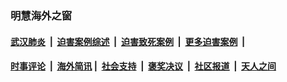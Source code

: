 
### 明慧海外之窗

####  [武汉肺炎](indexes/365.md?t=05230501) &nbsp;|&nbsp;  [迫害案例综述](indexes/328.md?t=05230501) &nbsp;|&nbsp; [迫害致死案例](indexes/277.md?t=05230501)  &nbsp;|&nbsp; [更多迫害案例](indexes/81.md?t=05230501)  &nbsp;|&nbsp; 
####  [时事评论](indexes/19.md?t=05230501) &nbsp;|&nbsp; [海外简讯](indexes/245.md?t=05230501)&nbsp;|&nbsp;  [社会支持](indexes/140.md?t=05230501) &nbsp;|&nbsp; [褒奖决议](indexes/282.md?t=05230501) &nbsp;|&nbsp; [社区报道](indexes/91.md?t=05230501)  &nbsp;|&nbsp; [天人之间](indexes/78.md?t=05230501) 

